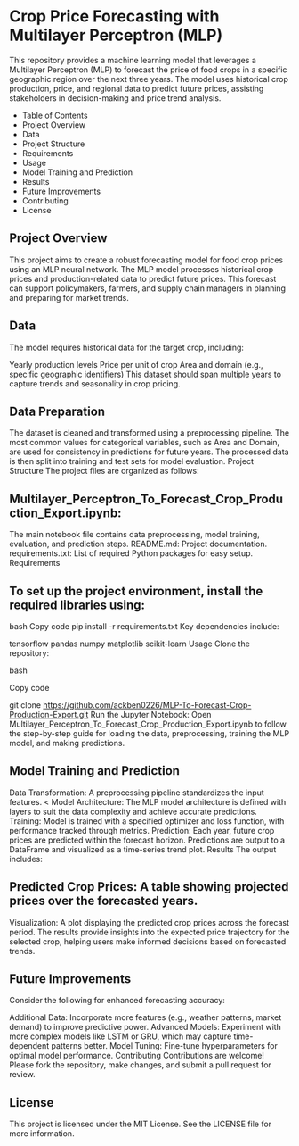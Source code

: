 # Crop Price Forecasting with Multilayer Perceptron (MLP)
This repository provides a machine learning model that leverages a Multilayer Perceptron (MLP) to forecast the price of food crops in a specific geographic region over the next three years. The model uses historical crop production, price, and regional data to predict future prices, assisting stakeholders in decision-making and price trend analysis.

- Table of Contents
- Project Overview
- Data
- Project Structure
- Requirements
- Usage
- Model Training and Prediction
- Results
- Future Improvements
- Contributing
- License

## Project Overview
This project aims to create a robust forecasting model for food crop prices using an MLP neural network. The MLP model processes historical crop prices and production-related data to predict future prices. This forecast can support policymakers, farmers, and supply chain managers in planning and preparing for market trends.

## Data
The model requires historical data for the target crop, including:

Yearly production levels
Price per unit of crop
Area and domain (e.g., specific geographic identifiers)
This dataset should span multiple years to capture trends and seasonality in crop pricing.

## Data Preparation
The dataset is cleaned and transformed using a preprocessing pipeline.
The most common values for categorical variables, such as Area and Domain, are used for consistency in predictions for future years.
The processed data is then split into training and test sets for model evaluation.
Project Structure
The project files are organized as follows:

## Multilayer_Perceptron_To_Forecast_Crop_Production_Export.ipynb: 
The main notebook file contains data preprocessing, model training, evaluation, and prediction steps.
README.md: Project documentation.
requirements.txt: List of required Python packages for easy setup.
Requirements

## To set up the project environment, install the required libraries using:

bash
Copy code
pip install -r requirements.txt
Key dependencies include:

tensorflow
pandas
numpy
matplotlib
scikit-learn
Usage
Clone the repository:

bash

Copy code

git clone https://github.com/ackben0226/MLP-To-Forecast-Crop-Production-Export.git
Run the Jupyter Notebook: Open Multilayer_Perceptron_To_Forecast_Crop_Production_Export.ipynb to follow the step-by-step guide for loading the data, preprocessing, training the MLP model, and making predictions.

## Model Training and Prediction
Data Transformation: A preprocessing pipeline standardizes the input features.
< Model Architecture: The MLP model architecture is defined with layers to suit the data complexity and achieve accurate predictions.
Training: Model is trained with a specified optimizer and loss function, with performance tracked through metrics.
Prediction: Each year, future crop prices are predicted within the forecast horizon. Predictions are output to a DataFrame and visualized as a time-series trend plot.
Results
The output includes:

## Predicted Crop Prices: A table showing projected prices over the forecasted years.
Visualization: A plot displaying the predicted crop prices across the forecast period.
The results provide insights into the expected price trajectory for the selected crop, helping users make informed decisions based on forecasted trends.

## Future Improvements
Consider the following for enhanced forecasting accuracy:

Additional Data: Incorporate more features (e.g., weather patterns, market demand) to improve predictive power.
Advanced Models: Experiment with more complex models like LSTM or GRU, which may capture time-dependent patterns better.
Model Tuning: Fine-tune hyperparameters for optimal model performance.
Contributing
Contributions are welcome! Please fork the repository, make changes, and submit a pull request for review.

## License
This project is licensed under the MIT License. See the LICENSE file for more information.
